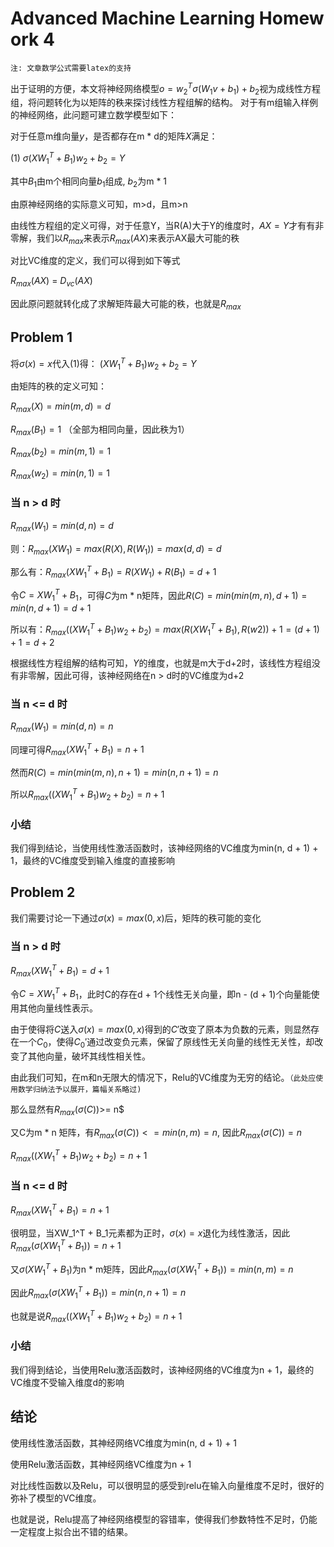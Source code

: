
# Advanced Machine Learning Homework 4

`注: 文章数学公式需要latex的支持`

出于证明的方便，本文将神经网络模型$o=w_2^T\sigma(W_1v+b_1)+b_2$视为成线性方程组，将问题转化为以矩阵的秩来探讨线性方程组解的结构。
对于有m组输入样例的神经网络，此问题可建立数学模型如下：

对于任意m维向量$y$，是否都存在m * d的矩阵$X$满足：

 (1) $\sigma(XW_1^T+B_1)w_2+b_2=Y$

其中$B_1$由m个相同向量$b_1$组成,  $b_2$为m * 1

由原神经网络的实际意义可知，m>d，且m>n

由线性方程组的定义可得，对于任意Y，当R(A)大于Y的维度时，$AX=Y$才有有非零解，我们以$R_{max}$来表示$R_{max}(AX)$来表示AX最大可能的秩

对比VC维度的定义，我们可以得到如下等式

$R_{max}(AX)$ = $D_{vc}(AX)$

因此原问题就转化成了求解矩阵最大可能的秩，也就是$R_{max}$

## Problem 1

将$\sigma(x)=x$代入(1)得：
$(XW_1^T+B_1)w_2+b_2=Y$

由矩阵的秩的定义可知：

$R_{max}(X)=min(m,d)=d$

$R_{max}(B_1)=1$ （全部为相同向量，因此秩为1）

$R_{max}(b_2)=min(m,1)=1$

$R_{max}(w_2)=min(n,1)=1$

### 当 n > d 时

$R_{max}(W_1)=min(d,n)=d$

则：$R_{max}(XW_1) = max(R(X), R(W_1)) = max(d, d) = d$

那么有：$R_{max}(XW_1^T + B_1) = R(XW_1) + R(B_1) = d + 1$

令$C=XW_1^T+B_1$，可得$C$为m * n矩阵，因此$R(C) = min(min(m, n), d+1) = min(n, d + 1) = d + 1$

所以有：$R_{max}((XW_1^T + B_1)w_2 + b_2) = max(R(XW_1^T + B_1), R(w2)) + 1 = (d + 1) + 1 = d + 2$

根据线性方程组解的结构可知，$Y$的维度，也就是m大于d+2时，该线性方程组没有非零解，因此可得，该神经网络在n > d时的VC维度为d+2

### 当 n <= d 时

$R_{max}(W_1)=min(d,n)=n$

同理可得$R_{max}(XW_1^T + B_1) = n + 1$

然而$R(C) = min(min(m, n), n + 1) = min(n, n + 1) = n$

所以$R_{max}((XW_1^T + B_1)w_2 + b_2) = n + 1$

### 小结

我们得到结论，当使用线性激活函数时，该神经网络的VC维度为min(n, d + 1) + 1，最终的VC维度受到输入维度的直接影响

## Problem 2

我们需要讨论一下通过$\sigma(x)=max(0, x)$后，矩阵的秩可能的变化

### 当 n > d 时

$R_{max}(XW_1^T + B_1) = d + 1$

令$C=XW_1^T+B_1$，此时C的存在d + 1个线性无关向量，即n - (d + 1)个向量能使用其他向量线性表示。

由于使得将$C$送入$\sigma(x)=max(0, x)$得到的$C'$改变了原本为负数的元素，则显然存在一个$C_0$，使得$C_0'$通过改变负元素，保留了原线性无关向量的线性无关性，却改变了其他向量，破坏其线性相关性。

由此我们可知，在m和n无限大的情况下，Relu的VC维度为无穷的结论。`（此处应使用数学归纳法予以展开，篇幅关系略过)`

那么显然有$R_{max}(\sigma(C))$>= n$

又C为m * n 矩阵，有$R_{max}(\sigma(C)) <= min(n, m) = n$, 因此$R_{max}(\sigma(C)) = n$

$R_{max}((XW_1^T + B_1)w_2 + b_2) = n + 1$

### 当 n <= d 时

$R_{max}(XW_1^T+B_1) = n + 1$

很明显，当XW_1^T + B_1元素都为正时，$\sigma(x) = x$退化为线性激活，因此$R_{max}(\sigma(XW_1^T + B_1)) = n + 1$

又$\sigma(XW_1^T + B_1)$为n * m矩阵，因此$R_{max}(\sigma(XW_1^T + B_1)) = min(n, m) = n$

因此$R_{max}(\sigma(XW_1^T + B_1)) = min(n, n + 1) = n$

也就是说$R_{max}((XW_1^T + B_1)w_2 + b_2) = n + 1$

### 小结

我们得到结论，当使用Relu激活函数时，该神经网络的VC维度为n + 1，最终的VC维度不受输入维度d的影响

## 结论

使用线性激活函数，其神经网络VC维度为min(n, d + 1) + 1

使用Relu激活函数，其神经网络VC维度为n + 1

对比线性函数以及Relu，可以很明显的感受到relu在输入向量维度不足时，很好的弥补了模型的VC维度。

也就是说，Relu提高了神经网络模型的容错率，使得我们参数特性不足时，仍能一定程度上拟合出不错的结果。
